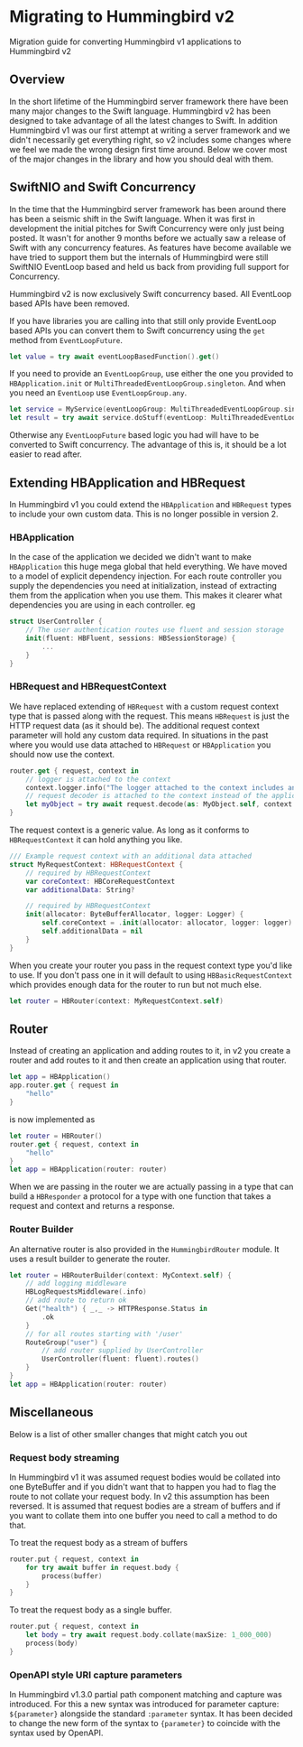 # Migrating to Hummingbird v2

Migration guide for converting Hummingbird v1 applications to Hummingbird v2

## Overview

In the short lifetime of the Hummingbird server framework there have been many major changes to the Swift language. Hummingbird v2 has been designed to take advantage of all the latest changes to Swift. In addition Hummingbird v1 was our first attempt at writing a server framework and we didn't necessarily get everything right, so v2 includes some changes where we feel we made the wrong design first time around. Below we cover most of the major changes in the library and how you should deal with them.

## SwiftNIO and Swift Concurrency

In the time that the Hummingbird server framework has been around there has been a seismic shift in the Swift language. When it was first in development the initial pitches for Swift Concurrency were only just being posted. It wasn't for another 9 months before we actually saw a release of Swift with any concurrency features. As features have become available we have tried to support them but the internals of Hummingbird were still SwiftNIO EventLoop based and held us back from providing full support for Concurrency.

Hummingbird v2 is now exclusively Swift concurrency based. All EventLoop based APIs have been removed. 

If you have libraries you are calling into that still only provide EventLoop based APIs you can convert them to Swift concurrency using the `get` method from `EventLoopFuture`.

```swift
let value = try await eventLoopBasedFunction().get()
```

If you need to provide an `EventLoopGroup`, use either the one you provided to `HBApplication.init` or `MultiThreadedEventLoopGroup.singleton`. And when you need an `EventLoop` use `EventLoopGroup.any`.

```swift
let service = MyService(eventLoopGroup: MultiThreadedEventLoopGroup.singleton)
let result = try await service.doStuff(eventLoop: MultiThreadedEventLoopGroup.singleton.any()).get()
```

Otherwise any `EventLoopFuture` based logic you had will have to be converted to Swift concurrency. The advantage of this is, it should be a lot easier to read after.

## Extending HBApplication and HBRequest

In Hummingbird v1 you could extend the `HBApplication` and `HBRequest` types to include your own custom data. This is no longer possible in version 2.

### HBApplication

In the case of the application we decided we didn't want to make `HBApplication` this huge mega global that held everything. We have moved to a model of explicit dependency injection. For each route controller you supply the dependencies you need at initialization, instead of extracting them from the application when you use them. This makes it clearer what dependencies you are using in each controller. eg

```swift
struct UserController {
    // The user authentication routes use fluent and session storage
    init(fluent: HBFluent, sessions: HBSessionStorage) {
        ...
    }
}
```

### HBRequest and HBRequestContext

We have replaced extending of `HBRequest` with a custom request context type that is passed along with the request. This means `HBRequest` is just the HTTP request data (as it should be). The additional request context parameter will hold any custom data required. In situations in the past where you would use data attached to `HBRequest` or `HBApplication` you should now use the context.

```swift
router.get { request, context in
    // logger is attached to the context
    context.logger.info("The logger attached to the context includes an id.")
    // request decoder is attached to the context instead of the application
    let myObject = try await request.decode(as: MyObject.self, context: context)
}
```

The request context is a generic value. As long as it conforms to ``HBRequestContext`` it can hold anything you like. 

```swift
/// Example request context with an additional data attached
struct MyRequestContext: HBRequestContext {
    // required by HBRequestContext
    var coreContext: HBCoreRequestContext
    var additionalData: String?

    // required by HBRequestContext
    init(allocator: ByteBufferAllocator, logger: Logger) {
        self.coreContext = .init(allocator: allocator, logger: logger)
        self.additionalData = nil
    }
}
```
When you create your router you pass in the request context type you'd like to use. If you don't pass one in it will default to using ``HBBasicRequestContext`` which provides enough data for the router to run but not much else.

```swift
let router = HBRouter(context: MyRequestContext.self)
```

## Router

Instead of creating an application and adding routes to it, in v2 you create a router and add routes to it and then create an application using that router. 

```swift
let app = HBApplication()
app.router.get { request in
    "hello"
}
```

is now implemented as

```swift
let router = HBRouter()
router.get { request, context in
    "hello"
}
let app = HBApplication(router: router)
```
When we are passing in the router we are actually passing in a type that can build a ``HBResponder`` a protocol for a type with one function that takes a request and context and returns a response.

### Router Builder

An alternative router is also provided in the ``HummingbirdRouter`` module. It uses a result builder to generate the router. 

```swift
let router = HBRouterBuilder(context: MyContext.self) {
    // add logging middleware
    HBLogRequestsMiddleware(.info)
    // add route to return ok
    Get("health") { _,_ -> HTTPResponse.Status in
        .ok
    }
    // for all routes starting with '/user'
    RouteGroup("user") {
        // add router supplied by UserController
        UserController(fluent: fluent).routes()
    }
}
let app = HBApplication(router: router)
```

## Miscellaneous

Below is a list of other smaller changes that might catch you out

### Request body streaming

In Hummingbird v1 it was assumed request bodies would be collated into one ByteBuffer and if you didn't want that to happen you had to flag the route to not collate your request body. In v2 this assumption has been reversed. It is assumed that request bodies are a stream of buffers and if you want to collate them into one buffer you need to call a method to do that.

To treat the request body as a stream of buffers
```swift
router.put { request, context in
    for try await buffer in request.body {
        process(buffer)
    }
}
```

To treat the request body as a single buffer.
```swift
router.put { request, context in
    let body = try await request.body.collate(maxSize: 1_000_000)
    process(body)
}
```

### OpenAPI style URI capture parameters

In Hummingbird v1.3.0 partial path component matching and capture was introduced. For this a new syntax was introduced for parameter capture: `${parameter}` alongside the standard `:parameter` syntax. It has been decided to change the new form of the syntax to `{parameter}` to coincide with the syntax used by OpenAPI. 


